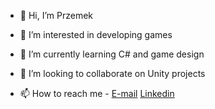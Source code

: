 - 👋 Hi, I’m Przemek

- 👀 I’m interested in developing games
- 🌱 I’m currently learning C# and game design
- 💞️ I’m looking to collaborate on Unity projects
- 📫 How to reach me -
[E-mail](przemek.warzecha21@gmail.com)
[Linkedin](https://www.linkedin.com/in/przemysław-warzecha-93073a209)
<!---
pwarzecha/pwarzecha is a ✨ special ✨ repository because its `README.md` (this file) appears on your GitHub profile.
You can click the Preview link to take a look at your changes.
--->
